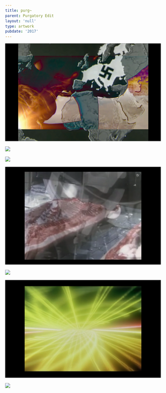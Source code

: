 ```yaml
---
title: purg~
parent: Purgatory Edit
layout: 'null'
type: artwork
pubdate: '2017'
---
```

![](https://raw.githubusercontent.com/mpalash/aliakbarmehta/master/assets/img/ali-akbar-mehta_purgatory-edit_01.jpg)

![](/assets/img/ali-akbar-mehta_purgatory-edit_02.png)

![](/assets/img/ali-akbar-mehta_purgatory-edit_03.png)

![](/assets/img/ali-akbar-mehta_purgatory-edit_04.png)

![](/assets/img/ali-akbar-mehta_purgatory-edit_05.png)

![](/assets/img/ali-akbar-mehta_purgatory-edit_06.png)

![](/assets/img/ali-akbar-mehta_purgatory-edit_07.png)

